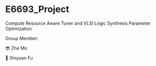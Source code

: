 # E6693_Project

Compute Resource Aware Tuner and VLSI Logic Synthesis Parameter Optimization

Group Member:

:sunglasses: Zhe Mo

:monocle_face: Xinyuan Fu
